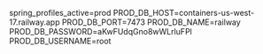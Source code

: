 spring_profiles_active=prod
PROD_DB_HOST=containers-us-west-17.railway.app
PROD_DB_PORT=7473
PROD_DB_NAME=railway
PROD_DB_PASSWORD=aKwFUdqGno8wWLrluFPl
PROD_DB_USERNAME=root